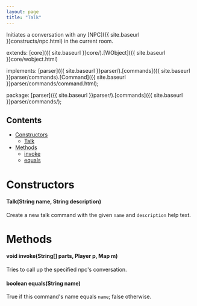 ```yaml
---
layout: page
title: "Talk"
---
```


Initiates a conversation with any [NPC]({{ site.baseurl }}constructs/npc.html) in the current room.

extends:
  [core]({{ site.baseurl }}core/).[WObject]({{ site.baseurl }}core/wobject.html)

implements:
  [parser]({{ site.baseurl }}parser/).[commands]({{ site.baseurl }}parser/commands).[Command]({{ site.baseurl }}parser/commands/command.html);

package: [parser]({{ site.baseurl }}parser/).[commands]({{ site.baseurl }}parser/commands/);

## Contents

- [Constructors](#constructors)
  - [Talk](#talkstring-name-string-description)
- [Methods](#methods)
  - [invoke](#void-invokestring-partsy-player-p-map-m)
  - [equals](#boolean-equalsstring-name)

# Constructors

#### Talk(String name, String description)

Create a new talk command with the given `name` and `description` help text.

# Methods

#### void invoke(String[] parts, Player p, Map m)

Tries to call up the specified npc's conversation. 

#### boolean equals(String name)

True if this command's name equals `name`; false otherwise.
